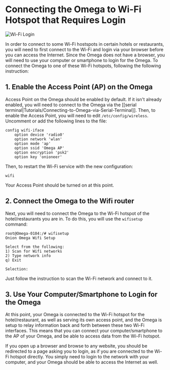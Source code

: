# Connecting the Omega to Wi-Fi Hotspot that Requires Login

![Wi-Fi Login](//i.imgur.com/mXdTw10.jpg)

In order to connect to some Wi-Fi hostspots in certain hotels or restaurants, you will need to first connect to the Wi-Fi and login via your browser before you can access the Internet. Since the Omega does not have a browser, you will need to use your computer or smartphone to login for the Omega. To connect the Omega to one of these Wi-Fi hotspots, following the following instruction:

## 1. Enable the Access Point (AP) on the Omega

Access Point on the Omega should be enabled by default. If it isn't already enabled, you will need to connect to the Omega via the [[serial terminal|Tutorials/Connecting-to-Omega-via-Serial-Terminal]]. Then, to enable the Access Point, you will need to edit `/etc/config/wireless`. Uncomment or add the following lines to the file:

```
config wifi-iface
	option device 'radio0'
	option network 'wlan'
	option mode 'ap'
	option ssid 'Omega AP'
	option encryption 'psk2'
	option key 'onioneer'
```

Then, to restart the Wi-Fi service with the new configuration:

```
wifi
```

Your Access Point should be turned on at this point.

## 2. Connect the Omega to the Wifi router

Next, you will need to connect the Omega to the Wi-Fi hotspot of the hotel/restaurants you are in. To do this, you will use the `wifisetup` command:

```
root@Omega-0104:/# wifisetup
Onion Omega Wifi Setup

Select from the following:
1) Scan for Wifi networks
2) Type network info
q) Exit

Selection:
```

Just follow the instruction to scan the Wi-Fi network and connect to it.

## 3. Use Your Computer/Smartphone to Login for the Omega

At this point, your Omega is connected to the Wi-Fi hotspot for the hotel/restaurant, as well as serving its own access point, and the Omega is setup to relay information back and forth between these two Wi-Fi interfaces. This means that you can connect your computer/smartphone to the AP of your Omega, and be able to access data from the Wi-Fi hotspot.

If you open up a browser and browse to any website, you should be redirected to a page asking you to login, as if you are connected to the Wi-Fi hotspot directly. You simply need to login to the network with your computer, and your Omega should be able to access the Internet as well.
